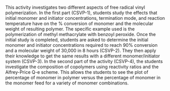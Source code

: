 This activity investigates two different aspects of free radical vinyl polymerization. In the first part (CSVP-1), students study the effects that initial monomer and initiator concentrations, termination mode, and reaction temperature have on the % conversion of monomer and the molecular weight of resulting polymer. The specific example used is the polymerization of methyl methacrylate with benzoyl peroxide. Once the initial study is completed, students are asked to determine the initial monomer and initiator concentrations required to reach 90% conversion and a molecular weight of 30,000 in 8 hours (CSVP-2). They then apply their knowledge to get the same results with a different monomer/initiator system (CSVP-3). In the second part of the activity (CSVP-4), the students investigate the composition of copolymers using reactivity ratios and the Alfrey-Price Q-e scheme. This allows the students to see the plot of percentage of monomer in polymer versus the percentage of monomer in the monomer feed for a variety of monomer combinations. 
